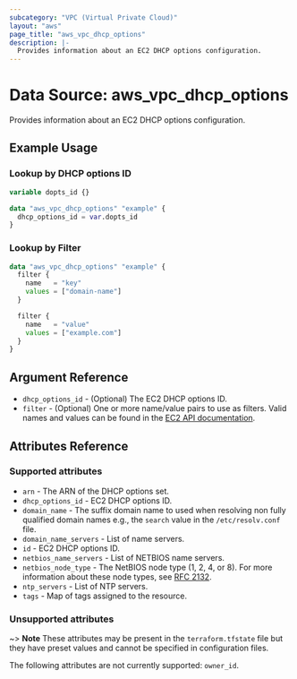 ```yaml
---
subcategory: "VPC (Virtual Private Cloud)"
layout: "aws"
page_title: "aws_vpc_dhcp_options"
description: |-
  Provides information about an EC2 DHCP options configuration.
---
```


# Data Source: aws_vpc_dhcp_options

Provides information about an EC2 DHCP options configuration.

## Example Usage

### Lookup by DHCP options ID

```terraform
variable dopts_id {}

data "aws_vpc_dhcp_options" "example" {
  dhcp_options_id = var.dopts_id
}
```

### Lookup by Filter

```terraform
data "aws_vpc_dhcp_options" "example" {
  filter {
    name   = "key"
    values = ["domain-name"]
  }

  filter {
    name   = "value"
    values = ["example.com"]
  }
}
```

## Argument Reference

* `dhcp_options_id` - (Optional) The EC2 DHCP options ID.
* `filter` - (Optional) One or more name/value pairs to use as filters.
  Valid names and values can be found in the  [EC2 API documentation][describe-dhcp-options].

## Attributes Reference

### Supported attributes

* `arn` - The ARN of the DHCP options set.
* `dhcp_options_id` - EC2 DHCP options ID.
* `domain_name` - The suffix domain name to used when resolving non fully qualified domain names e.g., the `search` value in the `/etc/resolv.conf` file.
* `domain_name_servers` - List of name servers.
* `id` - EC2 DHCP options ID.
* `netbios_name_servers` - List of NETBIOS name servers.
* `netbios_node_type` - The NetBIOS node type (1, 2, 4, or 8). For more information about these node types, see [RFC 2132](http://www.ietf.org/rfc/rfc2132.txt).
* `ntp_servers` - List of NTP servers.
* `tags` - Map of tags assigned to the resource.

### Unsupported attributes

~> **Note** These attributes may be present in the `terraform.tfstate` file but they have preset values and cannot be specified in configuration files.

The following attributes are not currently supported: `owner_id`.

[describe-dhcp-options]: https://docs.cloud.croc.ru/en/api/ec2/dhcp_options/DescribeDhcpOptions.html

